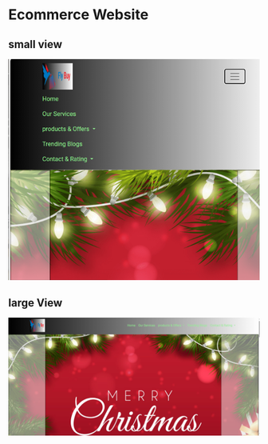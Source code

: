 # Ecommerce Website

## small view

![Alt text](<Screenshot (35)-1.png>)

## large View

![Alt text](<Screenshot (34).png>)